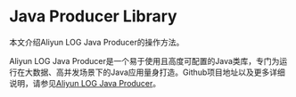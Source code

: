 # Java Producer Library

本文介绍Aliyun LOG Java Producer的操作方法。

Aliyun LOG Java Producer是一个易于使用且高度可配置的Java类库，专门为运行在大数据、高并发场景下的Java应用量身打造。Github项目地址以及更多详细说明，请参见[Aliyun LOG Java Producer](https://github.com/aliyun/aliyun-log-producer/blob/master/README_EN.md)。

